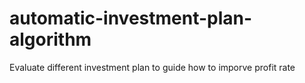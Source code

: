 # automatic-investment-plan-algorithm
Evaluate different investment plan to guide how to imporve profit rate
